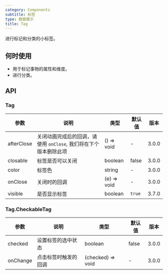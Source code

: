 ```yaml
---
category: Components
subtitle: 标签
type: 数据展示
title: Tag
---
```


进行标记和分类的小标签。

## 何时使用

- 用于标记事物的属性和维度。
- 进行分类。

## API

### Tag

| 参数 | 说明 | 类型 | 默认值 | 版本 |
| --- | --- | --- | --- | --- |
| afterClose | 关闭动画完成后的回调，请使用 `onClose`, 我们将在下个版本删除此项 | () => void | - | 3.0.0 |
| closable | 标签是否可以关闭 | boolean | false | 3.0.0 |
| color | 标签色 | string | - | 3.0.0 |
| onClose | 关闭时的回调 | (e) => void | - | 3.0.0 |
| visible | 是否显示标签 | boolean | `true` | 3.7.0 |

### Tag.CheckableTag

| 参数     | 说明                 | 类型              | 默认值 | 版本  |
| -------- | -------------------- | ----------------- | ------ | ----- |
| checked  | 设置标签的选中状态   | boolean           | false  | 3.0.0 |
| onChange | 点击标签时触发的回调 | (checked) => void | -      | 3.0.0 |

